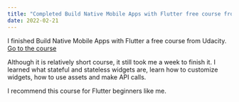 ```yaml
---
title: "Completed Build Native Mobile Apps with Flutter free course from Udacity"
date: 2022-02-21
---
```

I finished Build Native Mobile Apps with Flutter a free course from Udacity.
[Go to the course](https://https://www.udacity.com/course/build-native-mobile-apps-with-flutter--ud905) 

Although it is relatively short course, it still took me a week to finish it. I learned what stateful and stateless widgets are, 
learn how to customize widgets, how to use assets and make API calls.

I recommend this course for Flutter beginners like me.
